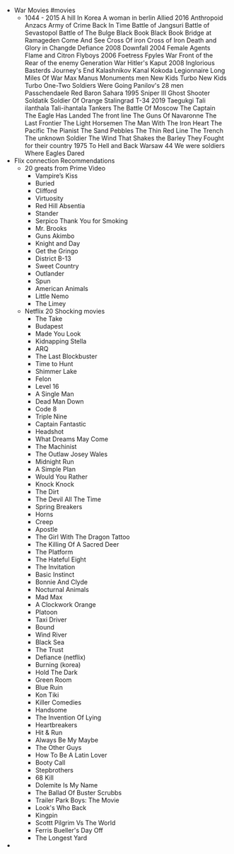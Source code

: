 - War Movies #movies
	- 1044 - 2015
	  A hill In Korea
	  A woman in berlin
	  Allied 2016
	  Anthropoid
	  Anzacs
	  Army of Crime
	  Back In Time
	  Battle of Jangsuri
	  Battle of Sevastopol
	  Battle of The Bulge
	  Black Book
	  Black Book
	  Bridge at Ramageden
	  Come And See
	  Cross Of iron
	  Cross of Iron
	  Death and Glory in Changde
	  Defiance 2008
	  Downfall 2004
	  Female Agents
	  Flame and Citron
	  Flyboys 2006
	  Foetress
	  Fpyles War
	  Front of the Rear of the enemy
	  Generation War
	  Hitler's Kaput 2008
	  Inglorious Basterds
	  Journey's End
	  Kalashnikov
	  Kanal
	  Kokoda
	  Legionnaire
	  Long Miles Of War
	  Max Manus
	  Monuments men
	  New Kids Turbo
	  New Kids Turbo
	  One-Two Soldiers Were Going
	  Panilov's 28 men
	  Passchendaele
	  Red Baron
	  Sahara 1995
	  Sniper III Ghost Shooter
	  Soldatik
	  Soldier Of Orange
	  Stalingrad
	  T-34 2019
	  Taegukgi
	  Tali ilanthala
	  Tali-ihantala
	  Tankers
	  The Battle Of Moscow
	  The Captain
	  The Eagle Has Landed
	  The front line
	  The Guns Of Navaronne
	  The Last Frontier
	  The Light Horsemen
	  The Man With The Iron Heart
	  The Pacific
	  The Pianist
	  The Sand Pebbles
	  The Thin Red Line
	  The Trench
	  The unknown Soldier
	  The Wind That Shakes the Barley
	  They Fought for their country 1975
	  To Hell and Back
	  Warsaw 44
	  We were soldiers
	  Where Eagles Dared
- Flix connection Recommendations
	- 20 greats from Prime Video
		- Vampire’s Kiss
		- Buried
		- Clifford
		- Virtuosity
		- Red Hill
		  Absentia
		- Stander
		- Serpico
		  Thank You for Smoking
		- Mr. Brooks
		- Guns Akimbo
		- Knight and Day
		- Get the Gringo
		- District B-13
		- Sweet Country
		- Outlander
		- Spun
		- American Animals
		- Little Nemo
		- The Limey
	- Netflix 20 Shocking movies
		- The Take
		- Budapest
		- Made You Look
		- Kidnapping Stella
		- ARQ
		- The Last Blockbuster
		- Time to Hunt
		- Shimmer Lake
		- Felon
		- Level 16
		- A Single Man
		- Dead Man Down
		- Code 8
		- Triple Nine
		- Captain Fantastic
		- Headshot
		- What Dreams May Come
		- The Machinist
		- The Outlaw Josey Wales
		- Midnight Run
		- A Simple Plan
		- Would You Rather
		- Knock Knock
		- The Dirt
		- The Devil All The Time
		- Spring Breakers
		- Horns
		- Creep
		- Apostle
		- The Girl With The Dragon Tattoo
		- The Killing Of A Sacred Deer
		- The Platform
		- The Hateful Eight
		- The Invitation
		- Basic Instinct
		- Bonnie And Clyde
		- Nocturnal Animals
		- Mad Max
		- A Clockwork Orange
		- Platoon
		- Taxi Driver
		- Bound
		- Wind River
		- Black Sea
		- The Trust
		- Defiance (netflix)
		- Burning (korea)
		- Hold The Dark
		- Green Room
		- Blue Ruin
		- Kon Tiki
		- Killer Comedies
		- Handsome
		- The Invention Of Lying
		- Heartbreakers
		- Hit & Run
		- Always Be My Maybe
		- The Other Guys
		- How To Be A Latin Lover
		- Booty Call
		- Stepbrothers
		- 68 Kill
		- Dolemite Is My Name
		- The Ballad Of Buster Scrubbs
		- Trailer Park Boys: The Movie
		- Look's Who Back
		- Kingpin
		- Scottt Pilgrim Vs The World
		- Ferris Bueller's Day Off
		- The Longest Yard
-